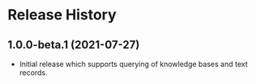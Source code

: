 # Release History

## 1.0.0-beta.1 (2021-07-27)

- Initial release which supports querying of knowledge bases and text records.
